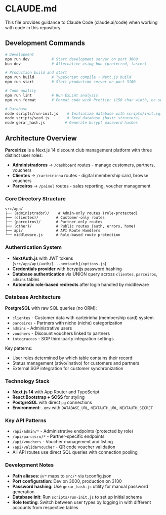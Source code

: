 # CLAUDE.md

This file provides guidance to Claude Code (claude.ai/code) when working with code in this repository.

## Development Commands

```bash
# Development
npm run dev          # Start development server on port 3000
bun dev              # Alternative using bun (preferred, faster)

# Production build and start
npm run build        # TypeScript compile + Next.js build
npm run start        # Start production server on port 3100

# Code quality
npm run lint         # Run ESLint analysis
npm run format       # Format code with Prettier (150 char width, no semicolons)

# Database
node scripts/run-init.js    # Initialize database with scripts/init.sql
node scripts/seed.js        # Seed database (basic structure)
node gerar_hash.js         # Generate bcrypt password hashes
```

## Architecture Overview

**Parceirize** is a Next.js 14 discount club management platform with three distinct user roles:
- **Administradores** → `/dashboard` routes - manage customers, partners, vouchers
- **Clientes** → `/carteirinha` routes - digital membership card, browse vouchers
- **Parceiros** → `/painel` routes - sales reporting, voucher management

### Core Directory Structure

```
src/app/
├── (administrador)/    # Admin-only routes (role-protected)
├── (clientes)/        # Customer-only routes  
├── (parceiros)/       # Partner-only routes
├── (other)/           # Public routes (auth, errors, home)
├── api/               # API Route Handlers
└── middleware.js      # Role-based route protection
```

### Authentication System

- **NextAuth.js** with JWT tokens (`src/app/api/auth/[...nextauth]/options.js`)
- **Credentials provider** with bcryptjs password hashing
- **Database authentication** via UNION query across `clientes`, `parceiros`, `admins` tables
- **Automatic role-based redirects** after login handled by middleware

### Database Architecture

**PostgreSQL** with raw SQL queries (no ORM):
- `clientes` - Customer data with carteirinha (membership card) system
- `parceiros` - Partners with nicho (niche) categorization  
- `admins` - Administrative users
- `vouchers` - Discount vouchers linked to partners
- `integracoes` - SGP third-party integration settings

Key patterns:
- User roles determined by which table contains their record
- Status management (ativo/inativo) for customers and partners
- External SGP integration for customer synchronization

### Technology Stack

- **Next.js 14** with App Router and TypeScript
- **React Bootstrap + SCSS** for styling
- **PostgreSQL** with direct `pg` connections
- **Environment**: `.env` with `DATABASE_URL`, `NEXTAUTH_URL`, `NEXTAUTH_SECRET`

### Key API Patterns

- `/api/admin/*` - Administrative endpoints (protected by role)
- `/api/parceiro/*` - Partner-specific endpoints  
- `/api/vouchers` - Voucher management and listing
- `/api/validarVoucher` - QR code voucher validation
- All API routes use direct SQL queries with connection pooling

### Development Notes

- **Path aliases**: `@/*` maps to `src/*` via tsconfig.json
- **Port configuration**: Dev on 3000, production on 3100
- **Password hashing**: Use `gerar_hash.js` utility for manual password generation
- **Database init**: Run `scripts/run-init.js` to set up initial schema
- **Role testing**: Switch between user types by logging in with different accounts from respective tables
